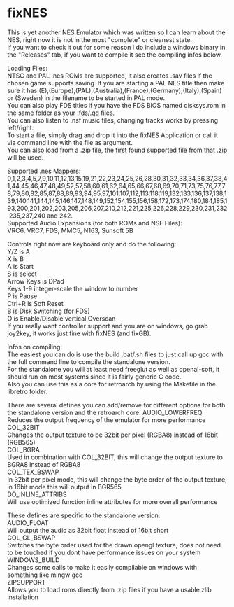 # fixNES
This is yet another NES Emulator which was written so I can learn about the NES, right now it is not in the most "complete" or cleanest state.  
If you want to check it out for some reason I do include a windows binary in the "Releases" tab, if you want to compile it see the compiling infos below.    

Loading Files:  
NTSC and PAL .nes ROMs are supported, it also creates .sav files if the chosen game supports saving.
If you are starting a PAL NES title then make sure it has (E),(Europe),(PAL),(Australia),(France),(Germany),(Italy),(Spain) or (Sweden) in the filename to be started in PAL mode.  
You can also play FDS titles if you have the FDS BIOS named disksys.rom in the same folder as your .fds/.qd files.  
You can also listen to .nsf music files, changing tracks works by pressing left/right.  
To start a file, simply drag and drop it into the fixNES Application or call it via command line with the file as argument.  
You can also load from a .zip file, the first found supported file from that .zip will be used.    

Supported .nes Mappers:  
0,1,2,3,4,5,7,9,10,11,12,13,15,19,21,22,23,24,25,26,28,30,31,32,33,34,36,37,38,41,44,45,46,47,48,49,52,57,58,60,61,62,64,65,66,67,68,69,70,71,73,75,76,77,78,79,80,82,85,87,88,89,93,94,95,97,101,107,112,113,118,119,132,133,136,137,138,139,140,141,144,145,146,147,148,149,152,154,155,156,158,172,173,174,180,184,185,193,200,201,202,203,205,206,207,210,212,221,225,226,228,229,230,231,232,235,237,240 and 242.  
Supported Audio Expansions (for both ROMs and NSF Files):  
VRC6, VRC7, FDS, MMC5, N163, Sunsoft 5B    

Controls right now are keyboard only and do the following:  
Y/Z is A  
X is B  
A is Start  
S is select  
Arrow Keys is DPad  
Keys 1-9 integer-scale the window to number  
P is Pause  
Ctrl+R is Soft Reset  
B is Disk Switching (for FDS)  
O is Enable/Disable vertical Overscan  
If you really want controller support and you are on windows, go grab joy2key, it works just fine with fixNES (and fixGB).    

Infos on compiling:  
The easiest you can do is use the build .bat/.sh files to just call up gcc with the full command line to compile the standalone version.  
For the standalone you will at least need freeglut as well as openal-soft, it should run on most systems since it is fairly generic C code.  
Also you can use this as a core for retroarch by using the Makefile in the libretro folder.    

There are several defines you can add/remove for different options for both the standalone version and the retroarch core:
AUDIO_LOWERFREQ  
Reduces the output frequency of the emulator for more performance  
COL_32BIT  
Changes the output texture to be 32bit per pixel (RGBA8) instead of 16bit (RGB565)  
COL_BGRA  
Used in combination with COL_32BIT, this will change the output texture to BGRA8 instead of RGBA8  
COL_TEX_BSWAP  
In 32bit per pixel mode, this will change the byte order of the output texture, in 16bit mode this will output in BGR565  
DO_INLINE_ATTRIBS  
Will use optimized function inline attributes for more overall performance    

These defines are specific to the standalone version:  
AUDIO_FLOAT  
Will output the audio as 32bit float instead of 16bit short  
COL_GL_BSWAP  
Switches the byte order used for the drawn opengl texture, does not need to be touched if you dont have performance issues on your system  
WINDOWS_BUILD  
Changes some calls to make it easily compilable on windows with something like mingw gcc  
ZIPSUPPORT  
Allows you to load roms directly from .zip files if you have a usable zlib installation  
